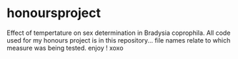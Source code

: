 # honoursproject
Effect of tempertature on sex determination in Bradysia coprophila.
All code used for my honours project is in this repository...
file names relate to which measure was being tested.
enjoy ! xoxo
